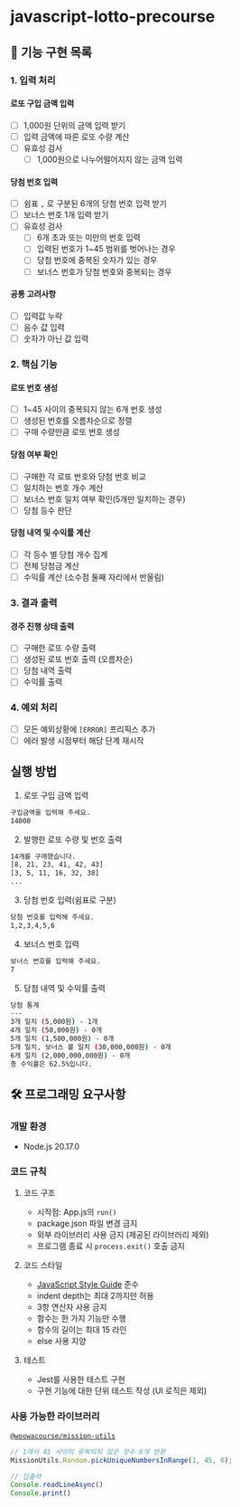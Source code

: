 # javascript-lotto-precourse

## 📝 기능 구현 목록
### 1. 입력 처리
#### 로또 구입 금액 입력
- [ ] 1,000원 단위의 금액 입력 받기
- [ ] 입력 금액에 따른 로또 수량 계산
- [ ] 유효성 검사
  - [ ] 1,000원으로 나누어떨어지지 않는 금액 입력

#### 당첨 번호 입력
- [ ] 쉼표 `,` 로 구분된 6개의 당첨 번호 입력 받기
- [ ] 보너스 번호 1개 입력 받기
- [ ] 유효성 검사
  - [ ] 6개 초과 또는 미만의 번호 입력
  - [ ] 입력된 번호가 1~45 범위를 벗어나는 경우
  - [ ] 당첨 번호에 중복된 숫자가 있는 경우
  - [ ] 보너스 번호가 당첨 번호와 중복되는 경우

#### 공통 고려사항
- [ ] 입력값 누락
- [ ] 음수 값 입력
- [ ] 숫자가 아닌 값 입력

### 2. 핵심 기능
#### 로또 번호 생성
- [ ] 1~45 사이의 중복되지 않는 6개 번호 생성
- [ ] 생성된 번호를 오름차순으로 정렬
- [ ] 구매 수량만큼 로또 번호 생성

#### 당첨 여부 확인
- [ ] 구매한 각 로또 번호와 당첨 번호 비교
- [ ] 일치하는 번호 개수 계산
- [ ] 보너스 번호 일치 여부 확인(5개만 일치하는 경우)
- [ ] 당첨 등수 판단

#### 당첨 내역 및 수익률 계산
- [ ] 각 등수 별 당첨 개수 집계
- [ ] 전체 당첨금 계산
- [ ] 수익률 계산 (소수점 둘째 자리에서 반올림)

### 3. 결과 출력
#### 경주 진행 상태 출력
- [ ] 구매한 로또 수량 출력
- [ ] 생성된 로또 번호 출력 (오름차순)
- [ ] 당첨 내역 출력
- [ ] 수익률 출력

### 4. 예외 처리
- [ ] 모든 예외상황에 `[ERROR]` 프리픽스 추가
- [ ] 에러 발생 시점부터 해당 단계 재시작

## 실행 방법
1. 로또 구입 금액 입력
```bash
구입금액을 입력해 주세요.
14000
```

2. 발행한 로또 수량 및 번호 출력
```bash
14개를 구매했습니다.
[8, 21, 23, 41, 42, 43] 
[3, 5, 11, 16, 32, 38]
...
```

3. 당첨 번호 입력(쉼표로 구분)
```bash
당첨 번호를 입력해 주세요.
1,2,3,4,5,6
```

4. 보너스 번호 입력
```bash
보너스 번호를 입력해 주세요.
7
```

5. 당첨 내역 및 수익률 출력
```bash
당첨 통계
---
3개 일치 (5,000원) - 1개
4개 일치 (50,000원) - 0개
5개 일치 (1,500,000원) - 0개
5개 일치, 보너스 볼 일치 (30,000,000원) - 0개
6개 일치 (2,000,000,000원) - 0개
총 수익률은 62.5%입니다.
```

## 🛠️ 프로그래밍 요구사항

### 개발 환경
- Node.js 20.17.0

### 코드 규칙
1. 코드 구조
   - 시작점: App.js의 `run()`
   - package.json 파일 변경 금지
   - 외부 라이브러리 사용 금지 (제공된 라이브러리 제외)
   - 프로그램 종료 시 `process.exit()` 호출 금지

2. 코드 스타일
   - [JavaScript Style Guide](https://github.com/woowacourse/woowacourse-docs/tree/main/styleguide/javascript) 준수
   - indent depth는 최대 2까지만 허용
   - 3항 연산자 사용 금지
   - 함수는 한 가지 기능만 수행
   - 함수의 길이는 최대 15 라인
   - else 사용 지양

3. 테스트
   - Jest를 사용한 테스트 구현
   - 구현 기능에 대한 단위 테스트 작성 (UI 로직은 제외)

### 사용 가능한 라이브러리
[`@woowacourse/mission-utils`](https://github.com/woowacourse-projects/javascript-mission-utils)
```javascript
// 1에서 45 사이의 중복되지 않은 정수 6개 반환
MissionUtils.Random.pickUniqueNumbersInRange(1, 45, 6);

// 입출력
Console.readLineAsync()
Console.print()
```